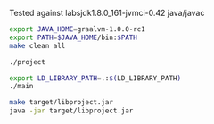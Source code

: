 Tested against labsjdk1.8.0_161-jvmci-0.42 java/javac

```sh
export JAVA_HOME=graalvm-1.0.0-rc1
export PATH=$JAVA_HOME/bin:$PATH
make clean all

./project

export LD_LIBRARY_PATH=.:$(LD_LIBRARY_PATH)
./main

make target/libproject.jar
java -jar target/libproject.jar
```